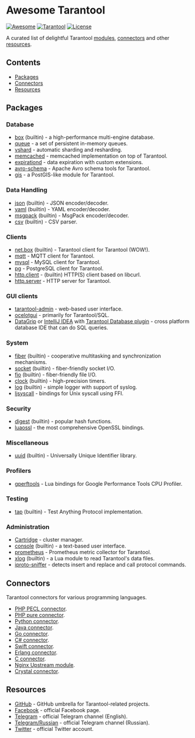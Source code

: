 # Awesome Tarantool

[![Awesome][awesome-badge]][awesome-url]
[![Tarantool][tarantool-badge]][tarantool-url]
[![License][license-badge]][license-url]

A curated list of delightful Tarantool [modules](#modules),
[connectors](#connectors) and other [resources](#resources).

## Contents

- [Packages](#packages)
- [Connectors](#connectors)
- [Resources](#resources)

## Packages

### Database

- [box](https://www.tarantool.io/en/doc/latest/book/box/) (builtin) -
  a high-performance multi-engine database.
- [queue](https://github.com/tarantool/queue) -
  a set of persistent in-memory queues.
- [vshard](https://github.com/tarantool/vshard) -
  automatic sharding and resharding.
- [memcached](https://github.com/tarantool/memcached) -
  memcached implementation on top of Tarantool.
- [expirationd](https://github.com/tarantool/expirationd) -
  data expiration with custom extensions.
- [avro-schema](https://github.com/tarantool/avro-schema) -
  Apache Avro schema tools for Tarantool.
- [gis](https://github.com/tarantool/gis) -
  a PostGIS-like module for Tarantool.

### Data Handling

- [json](https://www.tarantool.io/en/doc/latest/reference/reference_lua/json/)
  (builtin) - JSON encoder/decoder.
- [yaml](https://www.tarantool.io/en/doc/latest/reference/reference_lua/yaml/)
  (builtin) - YAML encoder/decoder.
- [msgpack](https://www.tarantool.io/en/doc/latest/reference/reference_lua/msgpack/)
  (builtin) - MsgPack encoder/decoder.
- [csv](https://www.tarantool.io/en/doc/latest/reference/reference_lua/csv/)
  (builtin) - CSV parser.

### Clients

- [net.box](https://www.tarantool.io/en/doc/latest/reference/reference_lua/net_box/)
  (builtin) - Tarantool client for Tarantool (WOW!).
- [mqtt](https://github.com/tarantool/mqtt) -
  MQTT client for Tarantool.
- [mysql](https://github.com/tarantool/mysql) -
  MySQL client for Tarantool.
- [pg](https://github.com/tarantool/pg) -
  PostgreSQL client for Tarantool.
- [http.client](https://www.tarantool.io/en/doc/latest/reference/reference_lua/http/) -
  (builtin) HTTP(S) client based on libcurl.
- [http.server](https://github.com/tarantool/http) -
  HTTP server for Tarantool.

### GUI clients

- [tarantool-admin](https://github.com/basis-company/tarantool-admin) -
  web-based user interface.
- [ocelotgui](https://github.com/ocelot-inc/ocelotgui-tarantool) -
  primarily for Tarantool/SQL.
- [DataGrip](https://www.jetbrains.com/datagrip/) or [IntelliJ
  IDEA](https://www.jetbrains.com/idea/) with [Tarantool Database
  plugin](https://plugins.jetbrains.com/plugin/17422-tarantool-database) -
  cross platform database IDE that can do SQL queries.

### System

- [fiber](https://www.tarantool.io/en/doc/latest/reference/reference_lua/fiber/)
  (builtin) - cooperative multitasking and synchronization mechanisms.
- [socket](https://www.tarantool.io/en/doc/latest/reference/reference_lua/socket/)
  (builtin) - fiber-friendly socket I/O.
- [fio](https://www.tarantool.io/en/doc/latest/reference/reference_lua/fio/)
  (builtin) - fiber-friendly file I/O.
- [clock](https://www.tarantool.io/en/doc/latest/reference/reference_lua/clock/)
  (builtin) - high-precision timers.
- [log](https://www.tarantool.io/en/doc/latest/reference/reference_lua/log/)
  (builtin) - simple logger with support of syslog.
- [ljsyscall](https://github.com/tarantool-contrib/ljsyscall) -
  bindings for Unix syscall using FFI.

### Security

- [digest](https://www.tarantool.io/en/doc/latest/reference/reference_lua/digest/)
  (builtin) - popular hash functions.
- [luaossl](https://github.com/tarantool/luaossl) -
  the most comprehensive OpenSSL bindings.

### Miscellaneous

- [uuid](https://www.tarantool.io/en/doc/latest/reference/reference_lua/uuid/)
  (builtin) - Universally Unique Identifier library.

### Profilers

- [gperftools](https://github.com/tarantool/gperftools) -
  Lua bindings for Google Performance Tools CPU Profiler.

### Testing

- [tap](https://www.tarantool.io/en/doc/latest/reference/reference_lua/tap/)
  (builtin) - Test Anything Protocol implementation.

### Administration

- [Cartridge](https://github.com/tarantool/cartridge) -
  cluster manager.
- [console](https://www.tarantool.io/en/doc/latest/reference/reference_lua/console/)
  (builtin) - a text-based user interface.
- [prometheus](https://github.com/tarantool/prometheus) -
  Prometheus metric collector for Tarantool.
- [xlog](https://www.tarantool.io/en/doc/latest/reference/reference_lua/xlog/)
  (builtin) - a Lua module to read Tarantool's data files.
- [iproto-sniffer](https://github.com/dsamirov/tarantool-iproto-sniffer) -
  detects insert and replace and call protocol commands.

## Connectors

Tarantool connectors for various programming languages.

- [PHP PECL connector](https://github.com/tarantool/tarantool-php).
- [PHP pure connector](https://github.com/tarantool-php/client).
- [Python connector](https://github.com/tarantool/tarantool-python).
- [Java connector](https://github.com/tarantool/tarantool-java).
- [Go connector](https://github.com/tarantool/go-tarantool).
- [C# connector](https://github.com/progaudi/progaudi.tarantool).
- [Swift connector](https://github.com/tris-foundation/tarantool).
- [Erlang connector](https://github.com/stofel/taran).
- [C connector](https://github.com/tarantool/tarantool-c).
- [Nginx Upstream module](https://github.com/tarantool/nginx_upstream_module).
- [Crystal connector](https://github.com/vladfaust/tarantool-crystal).

## Resources

- [GitHub](https://github.com/tarantool) -
  GitHub umbrella for Tarantool-related projects.
- [Facebook](https://facebook.com/TarantoolDatabase) - official Facebook
  page.
- [Telegram](https://telegram.me/tarantool) - official Telegram channel
  (English).
- [Telegram/Russian](https://telegram.me/tarantoolru) - official Telegram
  channel (Russian).
- [Twitter](https://twitter.com/tarantooldb) - official Twitter account.

[awesome-badge]: https://cdn.rawgit.com/sindresorhus/awesome/d7305f38d29fed78fa85652e3a63e154dd8e8829/media/badge.svg
[awesome-url]: https://awesome.re/
[tarantool-badge]: https://img.shields.io/badge/tarantool-2.6-blue.svg?style=flat
[tarantool-url]: https://www.tarantool.io
[license-badge]: https://img.shields.io/badge/License-CC--BY-orange.svg?style=flat
[license-url]: LICENSE.md
